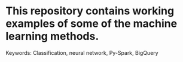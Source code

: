 # This repository contains working examples of some of the machine learning methods.

Keywords: Classification, neural network, Py-Spark, BigQuery
